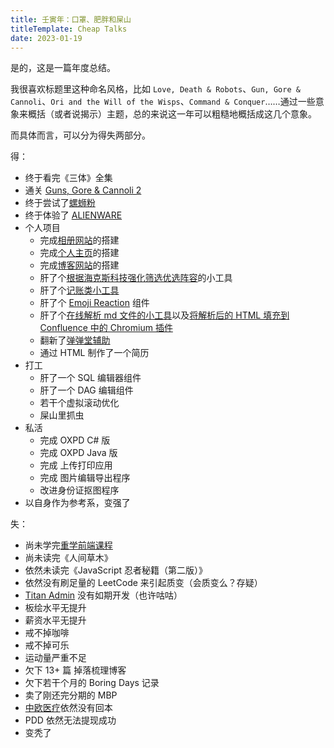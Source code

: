 ```yaml
---
title: 壬寅年：口罩、肥胖和屎山
titleTemplate: Cheap Talks
date: 2023-01-19
---
```


是的，这是一篇年度总结。

我很喜欢标题里这种命名风格，比如 `Love, Death & Robots`、`Gun, Gore & Cannoli`、`Ori and the Will of the Wisps`、`Command & Conquer`……通过一些意象来概括（或者说揭示）主题，总的来说这一年可以粗糙地概括成这几个意象。

而具体而言，可以分为得失两部分。

得：

- 终于看完《三体》全集
- 通关 [Guns, Gore & Cannoli 2](https://store.steampowered.com/app/525510/Guns_Gore_and_Cannoli_2/)
- 终于尝试了[螺蛳粉](https://zh.m.wikipedia.org/zh-hans/%E8%9E%BA%E8%9B%B3%E7%B2%89)
- 终于体验了 [ALIENWARE](https://www.dell.com/zh-cn/shop/%E7%AC%94%E8%AE%B0%E6%9C%AC/alienware-m15-r7-intel%E7%89%88-%E6%B8%B8%E6%88%8F%E6%9C%AC-%E5%A4%96%E6%98%9F%E4%BA%BA/spd/alienware-m15-r7-gaming-laptop/alwm15-d2763qb)
- 个人项目
  - 完成[相册网站](https://fine-weather-gallery.tkzt.cn)的搭建
  - 完成[个人主页](https://tkzt.cn)的搭建
  - 完成[博客网站](https://github.com/boring-plans/n-notes)的搭建
  - 肝了个[根据海克斯科技强化筛选优选阵容](https://github.com/boring-plans/hex-map)的小工具
  - 肝了个[记账类小工具](https://github.com/boring-plans/boring-days)
  - 肝了个 [Emoji Reaction](https://github.com/boring-plans/emoji-reaction) 组件
  - 肝了个[在线解析 md 文件的小工具](https://github.com/boring-plans/confluence-helper)以及[将解析后的 HTML 填充到 Confluence 中的 Chromium 插件](https://microsoftedge.microsoft.com/addons/detail/confluence-helper-chromiu/bbjjheiohjbfiapajgpbmompjoohnaie)
  - 翻新了[弹弹堂辅助](https://github.com/boring-plans/ddt-sharp-shooter)
  - 通过 HTML 制作了一个简历
- 打工
  - 肝了一个 SQL 编辑器组件
  - 肝了一个 DAG 编辑组件
  - 若干个虚拟滚动优化
  - 屎山里抓虫
- 私活
  - 完成 OXPD C# 版
  - 完成 OXPD Java 版
  - 完成 上传打印应用
  - 完成 图片编辑导出程序
  - 改进身份证抠图程序
- 以自身作为参考系，变强了

失：

- 尚未学完[重学前端课程](https://time.geekbang.org/column/intro/154)
- 尚未读完《人间草木》
- 依然未读完《JavaScript 忍者秘籍（第二版）》
- 依然没有刷足量的 LeetCode 来引起质变（会质变么？存疑）
- [Titan Admin](https://github.com/boring-plans/titan-admin) 没有如期开发（也许咕咕）
- 板绘水平无提升
- 薪资水平无提升
- 戒不掉咖啡
- 戒不掉可乐
- 运动量严重不足
- 欠下 13+ 篇 掉落梳理博客
- 欠下若干个月的 Boring Days 记录
- 卖了刚还完分期的 MBP
- [中欧医疗](https://finance.sina.com.cn/fund/quotes/003096/bc.shtml)依然没有回本
- PDD 依然无法提现成功
- 变秃了

